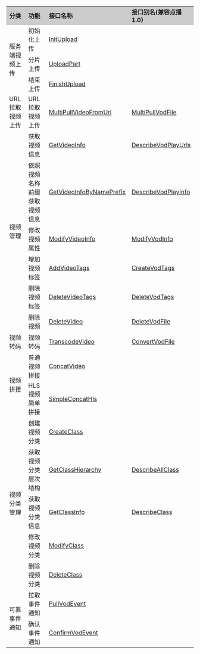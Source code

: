 <table style="display:table">
    <tbody>
        <tr>
            <td style="background-color:#CCCCCC;">
                <strong>
                    分类
                </strong>
            </td>
            <td style="background-color:#CCCCCC;">
                <strong>
                    功能
                </strong>
            </td>
            <td style="background-color:#CCCCCC;">
                <strong>
                    接口名称
                </strong>
            </td>
            <td style="background-color:#CCCCCC;">
                <strong>
					接口别名(兼容点播1.0)
                </strong>
            </td>
        </tr>
        <!--视频上传-->
        <tr>
            <td rowspan=3>
                服务端视频上传
            </td>
            <td>
                初始化上传
            </td>
            <td>
                <a href="/document/product/266/7809">
                    InitUpload
                </a>
            </td>
			<td>
			</td>
        </tr>
        <tr>
            <td>
                分片上传
            </td>
            <td>
                <a href="/document/product/266/7810">
                    UploadPart
            </td>
			<td>
			</td>
        </tr>
        <tr>
            <td>
                结束上传
            </td>
            <td>
                <a href="/document/product/266/7811">
                    FinishUpload
                </a>
            </td>
			<td>
			</td>
        </tr>
        <!--URL拉取视频上传-->
        <tr>
            <td rowspan=1>
                URL拉取视频上传
            </td>
            <td>
                URL拉取视频上传
            </td>
            <td>
                <a href="/document/product/266/7817">
                    MultiPullVideoFromUrl
                </a>
            </td>
			<td>
                <a href="/document/product/266/7817">
                    MultiPullVodFile
                </a>
			</td>
        </tr>
        <!--视频管理-->
        <tr>
            <td rowspan=6>
                视频管理
            </td>
            <td>
                获取视频信息
            </td>
            <td>
                <a href="/document/product/266/7824">
                    GetVideoInfo
                </a>
            </td>
			<td>
                <a href="/document/product/266/7824">
                    DescribeVodPlayUrls
                </a>
			</td>
        </tr>
		<!--
        <tr>
            <td>
                批量获取视频信息
            </td>
            <td>
                <a href="/document/product/266/7823">
                    GetVideoInfoBatch
                </a>
            </td>
			<td>
                <a href="/document/product/266/7823">
                    DescribeVodInfo
                </a>
			</td>
        </tr>
		-->
        <tr>
            <td>
                依照视频名称前缀获取视频信息
            </td>
            <td>
                <a href="/document/product/266/7825">
                    GetVideoInfoByNamePrefix
                </a>
            </td>
			<td>
                <a href="/document/product/266/7825">
                    DescribeVodPlayInfo
                </a>
			</td>
        </tr>
        <tr>
            <td>
                修改视频属性
            </td>
            <td>
                <a href="/document/product/266/7828">
                    ModifyVideoInfo
                </a>
            </td>
			<td>
                <a href="/document/product/266/7828">
                    ModifyVodInfo
                </a>
			</td>
        </tr>
        <tr>
            <td>
                增加视频标签
            </td>
            <td>
                <a href="/document/product/266/7826">
                    AddVideoTags
                </a>
            </td>
			<td>
                <a href="/document/product/266/7826">
                    CreateVodTags
                </a>
			</td>
        </tr>
        <tr>
            <td>
                删除视频标签
            </td>
            <td>
                <a href="/document/product/266/7827">
                    DeleteVideoTags
                </a>
            </td>
			<td>
                <a href="/document/product/266/7827">
                    DeleteVodTags
                </a>
			</td>
        </tr>
        <tr>
            <td>
                删除视频
            </td>
            <td>
                <a href="/document/product/266/7838">
                    DeleteVideo
                </a>
            </td>
			<td>
                <a href="/document/product/266/7838">
                    DeleteVodFile
                </a>
			</td>
        </tr>
        <!--视频转码-->
        <tr>
            <td>
                视频转码
            </td>
            <td>
                视频转码
            </td>
            <td>
                <a href="/document/product/266/7822">
                    TranscodeVideo
                </a>
            </td>
			<td>
                <a href="/document/product/266/7822">
                    ConvertVodFile
                </a>
			</td>
        </tr>
        <!--视频拼接-->
        <tr>
            <td rowspan=2>
                视频拼接
            </td>
            <td>
                普通视频拼接
            </td>
            <td>
                <a href="/document/product/266/7821">
                    ConcatVideo
                </a>
            </td>
			<td>
			</td>
        </tr>
        <tr>
            <td>
                HLS视频简单拼接
            </td>
            <td>
                <a href="/document/product/266/7820">
                    SimpleConcatHls
                </a>
            </td>
			<td>
			</td>
        </tr>
        <!--视频分类管理-->
        <tr>
            <td rowspan=5>
                视频分类管理
            </td>
            <td>
                创建视频分类
            </td>
            <td>
                <a href="/document/product/266/7812">
                    CreateClass
                </a>
            </td>
			<td>
			</td>
        </tr>
        <tr>
            <td>
                获取视频分类层次结构
            </td>
            <td>
                <a href="/document/product/266/7813">
                    GetClassHierarchy
                </a>
            </td>
			<td>
                <a href="/document/product/266/7813">
                    DescribeAllClass
                </a>
			</td>
        </tr>
        <tr>
            <td>
                获取视频分类信息
            </td>
            <td>
                <a href="/document/product/266/7814">
                    GetClassInfo
                </a>
            </td>
			<td>
                <a href="/document/product/266/7814">
                    DescribeClass
                </a>
			</td>
        </tr>
        <tr>
            <td>
                修改视频分类
            </td>
            <td>
                <a href="/document/product/266/7815">
                    ModifyClass
                </a>
            </td>
			<td>
			</td>
        </tr>
        <tr>
            <td>
                删除视频分类
            </td>
            <td>
                <a href="/document/product/266/7816">
                    DeleteClass
                </a>
            </td>
			<td>
			</td>
        </tr>
        <!--可靠事件通知-->
        <tr>
            <td rowspan=2>
                可靠事件通知
            </td>
            <td>
                拉取事件通知
            </td>
            <td>
                <a href="/document/product/266/7818">
                    PullVodEvent
                </a>
            </td>
			<td>
			</td>
        </tr>
        <tr>
            <td>
                确认事件通知
            </td>
            <td>
                <a href="/document/product/266/7819">
                    ConfirmVodEvent
                </a>
            </td>
			<td>
			</td>
        </tr>
        <!--任务管理-->
        <!-- <tr>
        <td rowspan=1>任务管理</td>
        <td>查询异步任务的状态</td>
        <td><a href="">QueryVodTaskStatus</a></td></tr>
        -->
    </tbody>
</table>